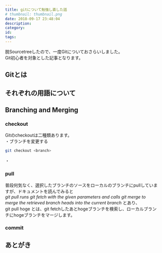 ```yaml
---
title: gitについて勉強し直した話
# thumbnail: thumbnail.png
date: 2018-09-17 23:48:04
description:
category:
id:
tags:
---
```


脱Sourcetreeしたので、一度Gitについておさらいしました。  
Git初心者を対象とした記事となります。  

<!-- toc -->

## Gitとは


## それぞれの用語について

## Branching and Merging 
### checkout

Gitのcheckoutは二種類あります。  
・ブランチを変更する
```bash
git checkout <branch>
```

・

### pull
普段何気なく、選択したブランチのソースをローカルのブランチにpullしていますが、ドキュメントを読んでみると  
*git pull runs git fetch with the given parameters and calls git merge to merge the retrieved branch heads into the current branch*
とあり、  
git pull hoge とは、git fetchしたあとhogeブランチを検索し、ローカルブランチにhogeブランチをマージします。

### commit

## あとがき
